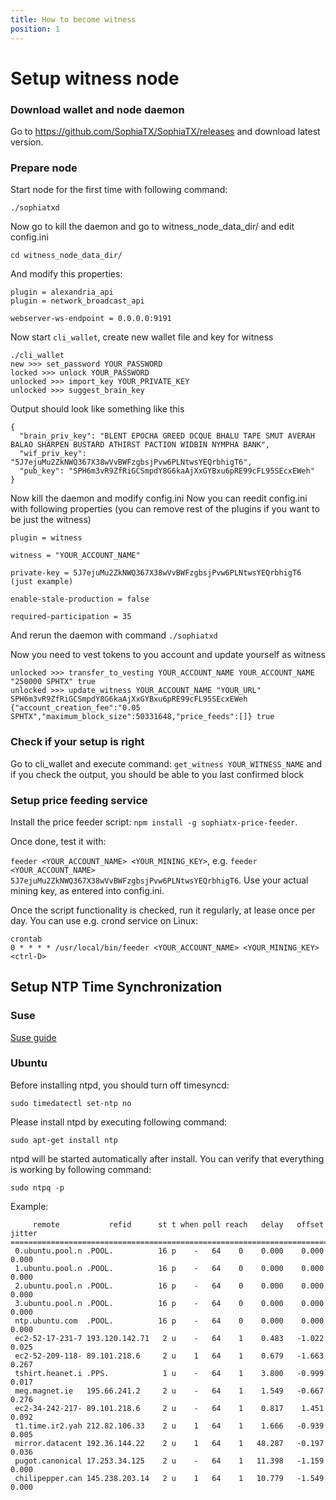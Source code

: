 ```yaml
---
title: How to become witness
position: 1
---
```


# Setup witness node
### Download wallet and node daemon 
Go to https://github.com/SophiaTX/SophiaTX/releases and download latest version. 
### Prepare node
Start node for the first time with following command:

`./sophiatxd`

Now go to kill the daemon and go to witness_node_data_dir/ and edit config.ini

```cd witness_node_data_dir/```

And modify this properties:
```
plugin = alexandria_api
plugin = network_broadcast_api

webserver-ws-endpoint = 0.0.0.0:9191
```
Now start `cli_wallet`, create new wallet file and key for witness

```
./cli_wallet
new >>> set_password YOUR_PASSWORD
locked >>> unlock YOUR_PASSWORD
unlocked >>> import_key YOUR_PRIVATE_KEY
unlocked >>> suggest_brain_key
```
Output should look like something like this

```
{
  "brain_priv_key": "BLENT EPOCHA GREED OCQUE BHALU TAPE SMUT AVERAH BALAO SHARPEN BUSTARD ATHIRST PACTION WIDBIN NYMPHA BANK",
  "wif_priv_key": "5J7ejuMu2ZkNWQ367X38wVvBWFzgbsjPvw6PLNtwsYEQrbhigT6",
  "pub_key": "SPH6m3vR9ZfRiGCSmpdY8G6kaAjXxGYBxu6pRE99cFL95SEcxEWeh"
}
```
Now kill the daemon and modify config.ini
Now you can reedit config.ini with following properties (you can remove rest of the plugins if you want to be just the witness)

```
plugin = witness

witness = "YOUR_ACCOUNT_NAME"

private-key = 5J7ejuMu2ZkNWQ367X38wVvBWFzgbsjPvw6PLNtwsYEQrbhigT6 (just example)

enable-stale-production = false

required-participation = 35
```
And rerun the daemon with command 
``` ./sophiatxd ```

Now you need to vest tokens to you account and update yourself as witness
```
unlocked >>> transfer_to_vesting YOUR_ACCOUNT_NAME YOUR_ACCOUNT_NAME "250000 SPHTX" true
unlocked >>> update_witness YOUR_ACCOUNT_NAME "YOUR_URL" SPH6m3vR9ZfRiGCSmpdY8G6kaAjXxGYBxu6pRE99cFL95SEcxEWeh {"account_creation_fee":"0.05 SPHTX","maximum_block_size":50331648,"price_feeds":[]} true
```

### Check if your setup is right
Go to cli_wallet and execute command: `get_witness YOUR_WITNESS_NAME` and if you check the output, you should be able to you last confirmed block

### Setup price feeding service
Install the price feeder script: `npm install -g sophiatx-price-feeder`. 

Once done, test it with:

 `feeder <YOUR_ACCOUNT_NAME> <YOUR_MINING_KEY>`, e.g. `feeder <YOUR_ACCOUNT_NAME> 5J7ejuMu2ZkNWQ367X38wVvBWFzgbsjPvw6PLNtwsYEQrbhigT6`. Use your actual mining key, as entered into config.ini.

Once the script functionality is checked, run it regularly, at lease once per day. You can use e.g. crond service on Linux:

```
crontab
0 * * * * /usr/local/bin/feeder <YOUR_ACCOUNT_NAME> <YOUR_MINING_KEY>
<ctrl-D>
```

## Setup NTP Time Synchronization
### Suse
[Suse guide](https://www.suse.com/documentation/sles11/book_sle_admin/data/sec_netz_xntp_netconf.html)
### Ubuntu
Before installing ntpd, you should turn off timesyncd:
```
sudo timedatectl set-ntp no
```
Please install ntpd by executing following command:
```
sudo apt-get install ntp
```
ntpd will be started automatically after install. You can verify that everything is working by following command:
```
sudo ntpq -p
```
Example:
```
     remote           refid      st t when poll reach   delay   offset  jitter
==============================================================================
 0.ubuntu.pool.n .POOL.          16 p    -   64    0    0.000    0.000   0.000
 1.ubuntu.pool.n .POOL.          16 p    -   64    0    0.000    0.000   0.000
 2.ubuntu.pool.n .POOL.          16 p    -   64    0    0.000    0.000   0.000
 3.ubuntu.pool.n .POOL.          16 p    -   64    0    0.000    0.000   0.000
 ntp.ubuntu.com  .POOL.          16 p    -   64    0    0.000    0.000   0.000
 ec2-52-17-231-7 193.120.142.71   2 u    -   64    1    0.483   -1.022   0.025
 ec2-52-209-118- 89.101.218.6     2 u    1   64    1    0.679   -1.663   0.267
 tshirt.heanet.i .PPS.            1 u    -   64    1    3.800   -0.999   0.017
 meg.magnet.ie   195.66.241.2     2 u    -   64    1    1.549   -0.667   0.276
 ec2-34-242-217- 89.101.218.6     2 u    -   64    1    0.817    1.451   0.092
 t1.time.ir2.yah 212.82.106.33    2 u    1   64    1    1.666   -0.939   0.005
 mirror.datacent 192.36.144.22    2 u    1   64    1   48.287   -0.197   0.036
 pugot.canonical 17.253.34.125    2 u    -   64    1   11.398   -1.159   0.000
 chilipepper.can 145.238.203.14   2 u    1   64    1   10.779   -1.549   0.000

``` 


